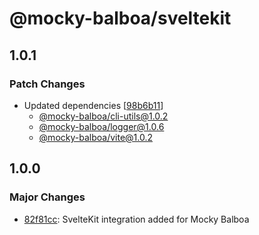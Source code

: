 # @mocky-balboa/sveltekit

## 1.0.1

### Patch Changes

- Updated dependencies [[98b6b11](https://github.com/mocky-balboa/mocky-balboa/commit/98b6b113136331eeeda0f21990e62776763585f9)]
  - [@mocky-balboa/cli-utils@1.0.2](https://github.com/mocky-balboa/mocky-balboa/releases/tag/%40mocky-balboa%2Fcli-utils%401.0.2)
  - [@mocky-balboa/logger@1.0.6](https://github.com/mocky-balboa/mocky-balboa/releases/tag/%40mocky-balboa%2Flogger%401.0.6)
  - [@mocky-balboa/vite@1.0.2](https://github.com/mocky-balboa/mocky-balboa/releases/tag/%40mocky-balboa%2Fvite%401.0.2)

## 1.0.0

### Major Changes

- [82f81cc](https://github.com/mocky-balboa/mocky-balboa/commit/82f81cc9cf638035596910b4aad97f8d317db2e8): SvelteKit integration added for Mocky Balboa
